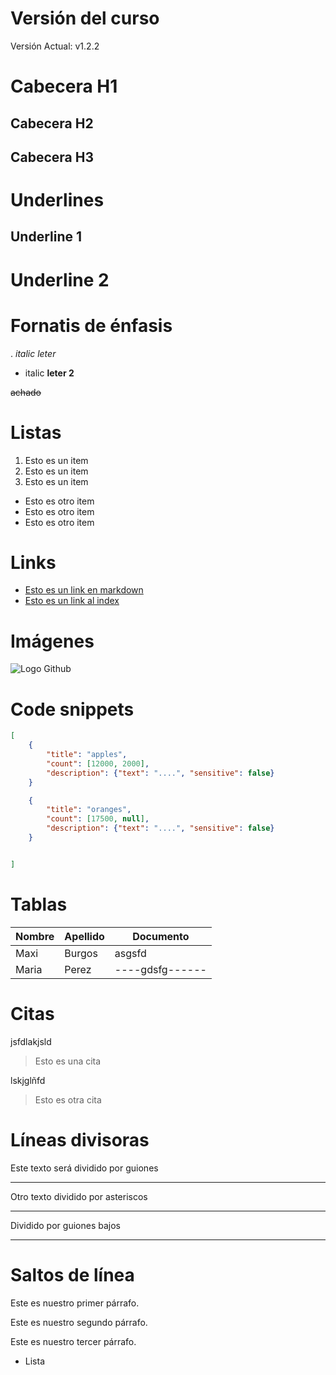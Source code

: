 # Versión del curso
Versión Actual: v1.2.2


# Cabecera H1
## Cabecera H2
## Cabecera H3


# Underlines

Underline 1
-------------



Underline 2
========


# Fornatis de énfasis
. *italic leter*
- italic __leter 2__

~~achado~~



# Listas
1. Esto es un item
2. Esto es un item
3. Esto es un item
- Esto es otro item
- Esto es otro item
- Esto es otro item



# Links
- [Esto es un link en markdown](http://www.google.com)
- [Esto es un link al index](index.html)




# Imágenes
![Logo Github](https://image.flaticon.com/icons/svg/25/25231.svg)


# Code snippets
```JSON
[
    {
        "title": "apples",
        "count": [12000, 2000],
        "description": {"text": "....", "sensitive": false}
    }

    {
        "title": "oranges",
        "count": [17500, null],
        "description": {"text": "....", "sensitive": false}
    }


]

```


 
# Tablas
| Nombre | Apellido | Documento | 
| ------ | -------- | --------- | 
| Maxi | Burgos     |     asgsfd|
| Maria  | Perez   | ----gdsfg------|




# Citas
jsfdlakjsld
> Esto es una cita

lskjglñfd
> Esto es otra cita




# Líneas divisoras
Este texto será dividido por guiones

---
Otro texto dividido por asteriscos

***

Dividido por guiones bajos
___



# Saltos de línea
Este es nuestro primer párrafo.

Este es nuestro segundo párrafo.

Este es nuestro tercer párrafo.
- Lista
















